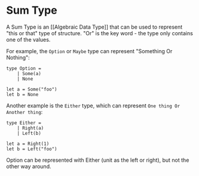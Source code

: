 ---
---

# Sum Type

A Sum Type is an [[Algebraic Data Type]] that can be used to represent "this or that" type of structure. "Or" is the key word - the type only contains one of the values.

For example, the `Option` or `Maybe` type can represent "Something Or Nothing":

```
type Option =
	| Some(a)
	| None

let a = Some("foo")
let b = None

```

Another example is the `Either` type, which can represent `One thing Or Another thing`:

```
type Either =
	| Right(a)
	| Left(b)

let a = Right(1)
let b = Left("foo")
```

Option can be represented with Either (unit as the left or right), but not the other way around.

